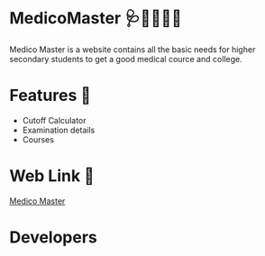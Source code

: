 # MedicoMaster  🩺👩‍🔬👨‍🔬
Medico Master is a website contains all the basic needs for higher secondary students to get a good medical cource and college.

# Features 📝
- Cutoff Calculator
- Examination details
- Courses 

# Web Link 🔗 

[Medico Master](https://ash515.github.io/MedicoMaster/)

# Developers



